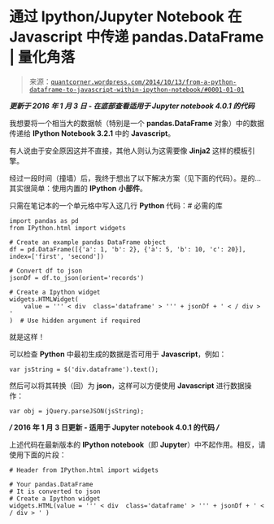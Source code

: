 <!--yml

分类：未分类

日期：2024 年 05 月 18 日 08:07:19

-->

# 通过 Ipython/Jupyter Notebook 在 Javascript 中传递 pandas.DataFrame | 量化角落

> 来源：[`quantcorner.wordpress.com/2014/10/13/from-a-python-dataframe-to-javascript-within-ipython-notebook/#0001-01-01`](https://quantcorner.wordpress.com/2014/10/13/from-a-python-dataframe-to-javascript-within-ipython-notebook/#0001-01-01)

***更新于 2016 年 1 月 3 日 - 在底部查看适用于 Jupyter notebook 4.0.1 的代码***

我想要将一个相当大的数据帧（特别是一个 **pandas.DataFrame** 对象）中的数据传递给 **IPython Notebook 3.2.1** 中的 **Javascript**。

有人说由于安全原因这并不直接，其他人则认为这需要像 **Jinja2** 这样的模板引擎。

经过一段时间（撞墙）后，我终于想出了以下解决方案（见下面的代码）。是的...其实很简单：使用内置的 **IPython** **小部件**。

只需在笔记本的一个单元格中写入这几行 **Python** 代码：# 必需的库

```
import pandas as pd
from IPython.html import widgets

# Create an example pandas DataFrame object
df = pd.DataFrame([{'a': 1, 'b': 2}, {'a': 5, 'b': 10, 'c': 20}], index=['first', 'second'])

# Convert df to json
jsonDf = df.to_json(orient='records')

# Create a Ipython widget
widgets.HTMLWidget(
    value = ''' < div  class='dataframe' > ''' + jsonDf + ' < / div > '
)  # Use hidden argument if required
```

就是这样！

可以检查 **Python** 中最初生成的数据是否可用于 **Javascript**，例如：

```
var jsString = $('div.dataframe').text();

```

然后可以将其转换（回）为 **json**，这样可以方便使用 **Javascript** 进行数据操作：

```
var obj = jQuery.parseJSON(jsString);

```

***/* 2016 年 1 月 3 日更新 - 适用于 Jupyter notebook 4.0.1 的代码 */***

上述代码在最新版本的 **IPython notebook**（即 **Jupyter**）中不起作用。相反，请使用下面的片段：

```
# Header from IPython.html import widgets

# Your pandas.DataFrame 
# It is converted to json 
# Create a Ipython widget
widgets.HTML(value = ''' < div  class='dataframe' > ''' + jsonDf + ' < / div > ' )
```
